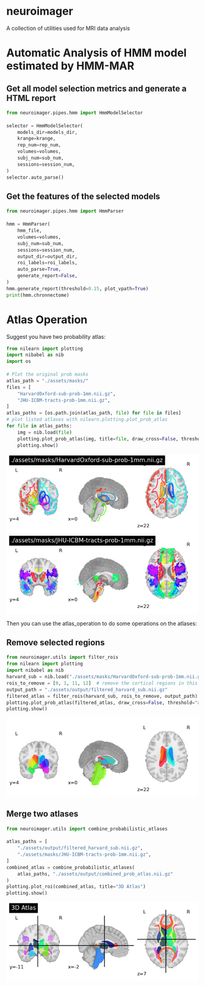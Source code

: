# neuroimager

A collection of utilities used for MRI data analysis

# Automatic Analysis of HMM model estimated by HMM-MAR
## Get all model selection metrics and generate a HTML report

```python
from neuroimager.pipes.hmm import HmmModelSelector

selector = HmmModelSelector(
    models_dir=models_dir,
    krange=krange,
    rep_num=rep_num,
    volumes=volumes,
    subj_num=sub_num,
    sessions=session_num,
)
selector.auto_parse()
```

## Get the features of the selected models

```python
from neuroimager.pipes.hmm import HmmParser

hmm = HmmParser(
    hmm_file,
    volumes=volumes,
    subj_num=sub_num,
    sessions=session_num,
    output_dir=output_dir,
    roi_labels=roi_labels,
    auto_parse=True,
    generate_report=False,
)
hmm.generate_report(threshold=0.15, plot_vpath=True)
print(hmm.chronnectome)
```

# Atlas Operation

Suggest you have two probability atlas:

```python
from nilearn import plotting
import nibabel as nib
import os

# Plot the original prob masks
atlas_path = "./assets/masks/"
files = [
    "HarvardOxford-sub-prob-1mm.nii.gz",
    "JHU-ICBM-tracts-prob-1mm.nii.gz",
]
atlas_paths = [os.path.join(atlas_path, file) for file in files]
# plot listed atlases with nilearn.plotting.plot_prob_atlas
for file in atlas_paths:
    img = nib.load(file)
    plotting.plot_prob_atlas(img, title=file, draw_cross=False, threshold="auto")
    plotting.show()
```

![harvard](./assets/images/harvardoxford.png) 
![jhu](./assets/images/JHU-tracts.png)

Then you can use the atlas_operation to do some operations on the atlases:

## Remove selected regions
```python
from neuroimager.utils import filter_rois
from nilearn import plotting
import nibabel as nib
harvard_sub = nib.load("./assets/masks/HarvardOxford-sub-prob-1mm.nii.gz")
rois_to_remove = [0, 1, 11, 12]  # remove the cortical regions in this atlas
output_path = "./assets/output/filtered_harvard_sub.nii.gz"
filtered_atlas = filter_rois(harvard_sub, rois_to_remove, output_path)
plotting.plot_prob_atlas(filtered_atlas, draw_cross=False, threshold="auto")
plotting.show()
```

![filtered_harvard](./assets/images/subregions.png)

## Merge two atlases

```python
from neuroimager.utils import combine_probabilistic_atlases

atlas_paths = [
    "./assets/output/filtered_harvard_sub.nii.gz",
    "./assets/masks/JHU-ICBM-tracts-prob-1mm.nii.gz",
]
combined_atlas = combine_probabilistic_atlases(
    atlas_paths, "./assets/output/combined_prob_atlas.nii.gz"
)
plotting.plot_roi(combined_atlas, title="3D Atlas")
plotting.show()

```
![combined_atlas](./assets/images/combined.png)